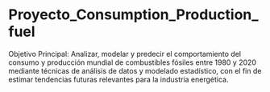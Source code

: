 # Proyecto_Consumption_Production_fuel
Objetivo Principal: Analizar, modelar y predecir el comportamiento del consumo y producción mundial de combustibles fósiles entre 1980 y 2020 mediante técnicas de análisis de datos y modelado estadístico, con el fin de estimar tendencias futuras relevantes para la industria energética.
